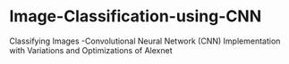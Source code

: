 # Image-Classification-using-CNN
Classifying Images -Convolutional Neural Network (CNN) Implementation with Variations and Optimizations of Alexnet

